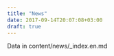```yaml
---
title: "News"
date: 2017-09-14T20:07:08+03:00
draft: true
---
```


Data in content/news/_index.en.md
